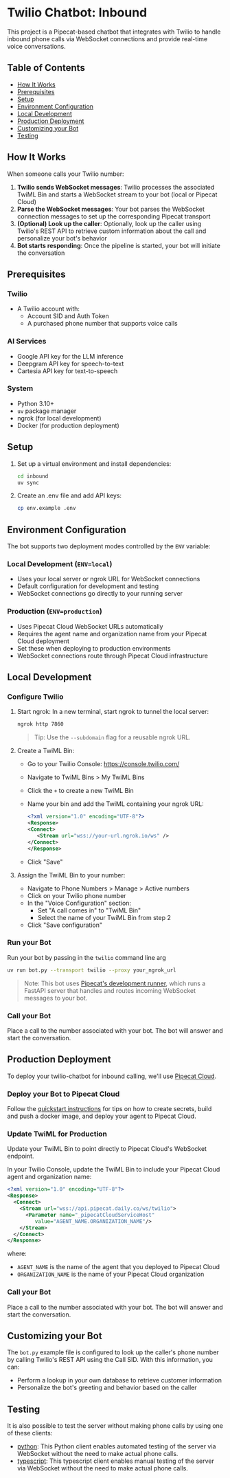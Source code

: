 # Twilio Chatbot: Inbound

This project is a Pipecat-based chatbot that integrates with Twilio to handle inbound phone calls via WebSocket connections and provide real-time voice conversations.

## Table of Contents

- [How It Works](#how-it-works)
- [Prerequisites](#prerequisites)
- [Setup](#setup)
- [Environment Configuration](#environment-configuration)
- [Local Development](#local-development)
- [Production Deployment](#production-deployment)
- [Customizing your Bot](#customizing-your-bot)
- [Testing](#testing)

## How It Works

When someone calls your Twilio number:

1. **Twilio sends WebSocket messages**: Twilio processes the associated TwiML Bin and starts a WebSocket stream to your bot (local or Pipecat Cloud)
2. **Parse the WebSocket messages**: Your bot parses the WebSocket connection messages to set up the corresponding Pipecat transport
3. **(Optional) Look up the caller**: Optionally, look up the caller using Twilio's REST API to retrieve custom information about the call and personalize your bot's behavior
4. **Bot starts responding**: Once the pipeline is started, your bot will initiate the conversation

## Prerequisites

### Twilio

- A Twilio account with:
  - Account SID and Auth Token
  - A purchased phone number that supports voice calls

### AI Services

- Google API key for the LLM inference
- Deepgram API key for speech-to-text
- Cartesia API key for text-to-speech

### System

- Python 3.10+
- `uv` package manager
- ngrok (for local development)
- Docker (for production deployment)

## Setup

1. Set up a virtual environment and install dependencies:

   ```sh
   cd inbound
   uv sync
   ```

2. Create an .env file and add API keys:

   ```sh
   cp env.example .env
   ```

## Environment Configuration

The bot supports two deployment modes controlled by the `ENV` variable:

### Local Development (`ENV=local`)

- Uses your local server or ngrok URL for WebSocket connections
- Default configuration for development and testing
- WebSocket connections go directly to your running server

### Production (`ENV=production`)

- Uses Pipecat Cloud WebSocket URLs automatically
- Requires the agent name and organization name from your Pipecat Cloud deployment
- Set these when deploying to production environments
- WebSocket connections route through Pipecat Cloud infrastructure

## Local Development

### Configure Twilio

1. Start ngrok:
   In a new terminal, start ngrok to tunnel the local server:

   ```sh
   ngrok http 7860
   ```

   > Tip: Use the `--subdomain` flag for a reusable ngrok URL.

2. Create a TwiML Bin:

   - Go to your Twilio Console: https://console.twilio.com/
   - Navigate to TwiML Bins > My TwiML Bins
   - Click the `+` to create a new TwiML Bin
   - Name your bin and add the TwiML containing your ngrok URL:

     ```xml
     <?xml version="1.0" encoding="UTF-8"?>
     <Response>
     <Connect>
        <Stream url="wss://your-url.ngrok.io/ws" />
     </Connect>
     </Response>
     ```

   - Click "Save"

3. Assign the TwiML Bin to your number:

   - Navigate to Phone Numbers > Manage > Active numbers
   - Click on your Twilio phone number
   - In the "Voice Configuration" section:
     - Set "A call comes in" to "TwiML Bin"
     - Select the name of your TwiML Bin from step 2
   - Click "Save configuration"

### Run your Bot

Run your bot by passing in the `twilio` command line arg

```bash
uv run bot.py --transport twilio --proxy your_ngrok_url
```

> Note: This bot uses [Pipecat's development runner](https://docs.pipecat.ai/server/utilities/runner/guide), which runs a FastAPI server that handles and routes incoming WebSocket messages to your bot.

### Call your Bot

Place a call to the number associated with your bot. The bot will answer and start the conversation.

## Production Deployment

To deploy your twilio-chatbot for inbound calling, we'll use [Pipecat Cloud](https://pipecat.daily.co/).

### Deploy your Bot to Pipecat Cloud

Follow the [quickstart instructions](https://docs.pipecat.ai/getting-started/quickstart#step-2%3A-deploy-to-production) for tips on how to create secrets, build and push a docker image, and deploy your agent to Pipecat Cloud.

### Update TwiML for Production

Update your TwiML Bin to point directly to Pipecat Cloud's WebSocket endpoint.

In your Twilio Console, update the TwiML Bin to include your Pipecat Cloud agent and organization name:

```xml
<?xml version="1.0" encoding="UTF-8"?>
<Response>
  <Connect>
    <Stream url="wss://api.pipecat.daily.co/ws/twilio">
      <Parameter name="_pipecatCloudServiceHost"
         value="AGENT_NAME.ORGANIZATION_NAME"/>
    </Stream>
  </Connect>
</Response>
```

where:

- `AGENT_NAME` is the name of the agent that you deployed to Pipecat Cloud
- `ORGANIZATION_NAME` is the name of your Pipecat Cloud organization

### Call your Bot

Place a call to the number associated with your bot. The bot will answer and start the conversation.

## Customizing your Bot

The `bot.py` example file is configured to look up the caller's phone number by calling Twilio's REST API using the Call SID. With this information, you can:

- Perform a lookup in your own database to retrieve customer information
- Personalize the bot's greeting and behavior based on the caller

## Testing

It is also possible to test the server without making phone calls by using one of these clients:

- [python](client/python/README.md): This Python client enables automated testing of the server via WebSocket without the need to make actual phone calls.
- [typescript](client/typescript/README.md): This typescript client enables manual testing of the server via WebSocket without the need to make actual phone calls.
